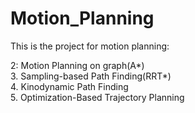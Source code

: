 # Motion_Planning

This is the project for motion planning:<br />

2: Motion Planning on graph(A*)<br />
3. Sampling-based Path Finding(RRT*)<br />
4. Kinodynamic Path Finding<br />
5. Optimization-Based Trajectory Planning
